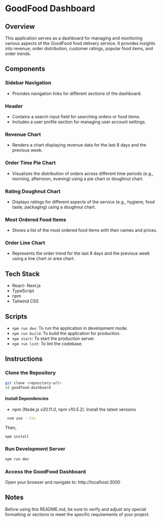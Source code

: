 # GoodFood Dashboard

## Overview
This application serves as a dashboard for managing and monitoring various aspects of the GoodFood food delivery service. It provides insights into revenue, order distribution, customer ratings, popular food items, and order trends.

## Components

### Sidebar Navigation
- Provides navigation links for different sections of the dashboard.

### Header
- Contains a search input field for searching orders or food items.
- Includes a user profile section for managing user account settings.

### Revenue Chart
- Renders a chart displaying revenue data for the last 8 days and the previous week.

### Order Time Pie Chart
- Visualizes the distribution of orders across different time periods (e.g., morning, afternoon, evening) using a pie chart or doughnut chart.

### Rating Doughnut Chart
- Displays ratings for different aspects of the service (e.g., hygiene, food taste, packaging) using a doughnut chart.

### Most Ordered Food Items
- Shows a list of the most ordered food items with their names and prices.

### Order Line Chart
- Represents the order trend for the last 8 days and the previous week using a line chart or area chart.

## Tech Stack
- React- Next.js
- TypeScript
- npm 
- Tailwind CSS


## Scripts
- `npm run dev`: To run the application in development mode.
- `npm run build`: To build the application for production.
- `npm start`: To start the production server.
- `npm run lint`: To lint the codebase.

## Instructions

### Clone the Repository
```bash
git clone <repository-url>
cd goodfood-dashboard

```
#### Install Dependencies 
- npm (Node.js v20.11.0, npm v10.5.2). Install the latest versions 
```bash
 nvm use --lts 
 ```
 Then,
 
```bash
npm install
```

### Run Development Server
```bash
npm run dev
```
### Access the GoodFood Dashboard
Open your browser and navigate to: http://localhost:3000

## Notes
 Before using this README.md, be sure to verify and adjust any special formatting or sections to meet the specific requirements of your project.